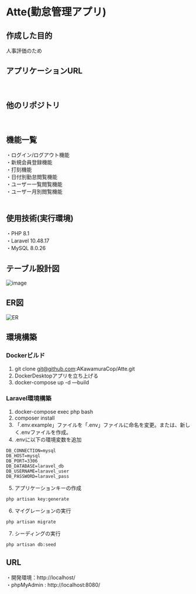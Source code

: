 # Atte(勤怠管理アプリ)

## 作成した目的
人事評価のため
</br>
## アプリケーションURL
</br>

## 他のリポジトリ
</br>

## 機能一覧
・ログイン/ログアウト機能<br />
・新規会員登録機能<br />
・打刻機能<br />
・日付別勤怠閲覧機能<br />
・ユーザー一覧閲覧機能<br />
・ユーザー月別閲覧機能<br />
<br />
## 使用技術(実行環境)
・PHP 8.1<br />
・Laravel 10.48.17<br />
・MySQL 8.0.26<br />

## テーブル設計図
![image](https://github.com/user-attachments/assets/58de492e-fe5f-435f-8080-a21bb8a94f92)


## ER図
![ER](https://github.com/user-attachments/assets/91090ae0-f549-456f-9918-8c324a820dcd)

## 環境構築
### Dockerビルド
1. git clone git@github.com:AKawamuraCop/Atte.git
2. DockerDesktopアプリを立ち上げる
3. docker-compose up -d —build

### Laravel環境構築
1. docker-compose exec php bash
2. composer install
3. 「.env.example」ファイルを「.env」ファイルに命名を変更。または、新しく.envファイルを作成。
4. .envに以下の環境変数を追加
```
DB_CONNECTION=mysql
DB_HOST=mysql
DB_PORT=3306
DB_DATABASE=laravel_db
DB_USERNAME=laravel_user
DB_PASSWORD=laravel_pass
```
5. アプリケーションキーの作成
```
php artisan key:generate
```

6. マイグレーションの実行
```
php artisan migrate
```
7. シーディングの実行
```
php artisan db:seed
```
## URL
・開発環境：http://localhost/
<br />
・phpMyAdmin : http://localhost:8080/
